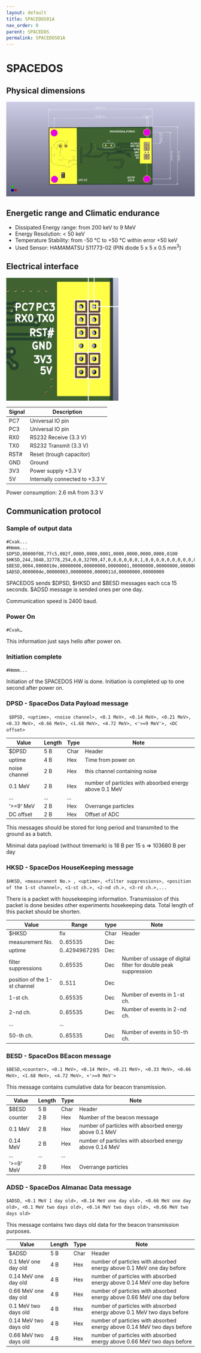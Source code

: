 ```yaml
---
layout: default
title: SPACEDOS01A
nav_order: 0
parent: SPACEDOS
permalink: SPACEDOS01A
---
```


# SPACEDOS
## Physical dimensions
![Physical dimensions](img/SPACEDOS01A_PCB01A.png)

## Energetic range and Climatic endurance

 * Dissipated Energy range: from 200 keV to 9 MeV
 * Energy Resolution: < 50 keV
 * Temperature Stability: from -50 ℃ to +50 ℃ within error +50 keV
 * Used Sensor: HAMAMATSU S11773-02 (PIN diode 5 x 5 x 0.5 mm<sup>3</sup>)

## Electrical interface
<img src="img/header.png" width="300">

Signal | Description
--- | ---
PC7 |  Universal IO pin
PC3 |  Universal IO pin
RX0 |  RS232 Receive (3.3 V)
TX0 |  RS232 Transmit (3.3 V)
RST# | Reset (trough capacitor)
GND |  Ground
3V3 |  Power supply +3.3 V
5V  |  Internally connected to +3.3 V

Power consumption: 2.6 mA from 3.3 V

## Communication protocol
### Sample of output data
```
#Cvak...
#Hmmm...
$DPSD,00000f08,7fc5,002f,0000,0000,0001,0000,0000,0000,0000,0100
$HKSD,244,3848,32778,254,0,0,32709,47,0,0,0,0,0,0,1,0,0,0,0,0,0,0,0,0,0,0,0,0,0,0,0,0,0,0,0,0,0,0,0,0,0,0,0,0,0,0,0,0,0,0,0,0,0,0
$BESD,0004,0000010e,00000000,00000000,00000001,00000000,00000000,00000000,00000000
$ADSD,000000de,00000003,00000000,0000011d,00000000,00000000
```
SPACEDOS sends $DPSD, $HKSD and $BESD messages each cca 15 seconds.
$ADSD message is sended ones per one day.

Communication speed is 2400 baud.

### Power On

`#Cvak…`

This information just says hello after power on.

### Initiation complete

`#Hmmm...`

Initiation of the SPACEDOS HW is done.
Initiation is completed up to one second after power on.

### DPSD - SpaceDos Data Payload message

`
$DPSD, <uptime>, <noise channel>, <0.1 MeV>, <0.14 MeV>, <0.21 MeV>, <0.33 MeV>, <0.66 MeV>, <1.68 MeV>, <4.72 MeV>, <'>=9 MeV'>, <DC offset>`

Value | Length | Type |Note
--- | --- | --- | ---
$DPSD | 5 B | Char | Header
uptime | 4 B | Hex | Time from power on
noise channel | 2 B | Hex | this channel containing noise
0.1 MeV | 2 B | Hex | number of particles with absorbed energy above 0.1 MeV
... | ... | ... |
'>=9' MeV | 2 B | Hex | Overrange particles
DC offset | 2 B | Hex | Offset of ADC

This messages should be stored for long period and transmited to the ground as a batch.

Minimal data payload (without timemark) is 18 B per 15 s => 103680 B per day

### HKSD - SpaceDos HouseKeeping message

`$HKSD, <measurement No.> , <uptime>, <filter suppressions>, <position of the 1-st channel>, <1-st ch.>, <2-nd ch.>, <3-rd ch.>,...` 

There is a packet with housekeeping information. Transmission of this packet is done besides other experiments hosekeeping data. Total length of this packet should be shorten. 

Value | Range | type |Note
--- | --- | --- | ---
$HKSD | fix | Char | Header
measurement No. | 0..65535 | Dec |
uptime | 0..4294967295 | Dec |
filter suppressions | 0..65535 | Dec | Number of ussage of digital filter for double peak suppression
position of the 1-st channel | 0..511 | Dec |
1-st ch. | 0..65535 | Dec | Number of events in 1-st ch.
2-nd ch. | 0..65535 |  Dec |Number of events in 2-nd ch.
... | ... |
50-th ch. | 0..65535 |  Dec |Number of events in 50-th ch.

### BESD - SpaceDos BEacon message

`$BESD,<counter>, <0.1 MeV>, <0.14 MeV>, <0.21 MeV>, <0.33 MeV>, <0.66 MeV>, <1.68 MeV>, <4.72 MeV>, <'>=9 MeV'>`

This message contains cumulative data for beacon transmission.

Value | Length | Type |Note
--- | --- | --- | ---
$BESD | 5 B | Char | Header
counter | 2 B | Hex | Number of the beacon message
0.1 MeV | 2 B | Hex | number of particles with absorbed energy above 0.1 MeV
0.14 MeV | 2 B | Hex | number of particles with absorbed energy above 0.14 MeV
... | ... | ... |
'>=9' MeV | 2 B | Hex | Overrange particles

### ADSD - SpaceDos Almanac Data message

`$ADSD, <0.1 MeV 1 day old>, <0.14 MeV one day old>, <0.66 MeV one day old>, <0.1 MeV two days old>, <0.14 MeV two days old>, <0.66 MeV two days old>`

This message contains two days old data for the beacon transmission purposes.

Value | Length | Type |Note
--- | --- | --- | ---
$ADSD | 5 B | Char | Header
0.1 MeV one day old | 4 B | Hex | number of particles with absorbed energy above 0.1 MeV one day before
0.14 MeV one day old | 4 B | Hex | number of particles with absorbed energy above 0.14 MeV one day before
0.66 MeV one day old | 4 B | Hex | number of particles with absorbed energy above 0.66 MeV one day before
0.1 MeV two days old | 4 B | Hex | number of particles with absorbed energy above 0.1 MeV two days before
0.14 MeV two days old | 4 B | Hex | number of particles with absorbed energy above 0.14 MeV two days before
0.66 MeV two days old | 4 B | Hex | number of particles with absorbed energy above 0.66 MeV two days before


